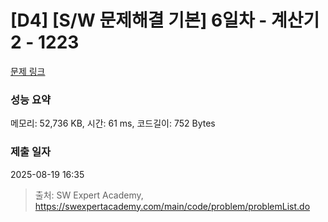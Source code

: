 # [D4] [S/W 문제해결 기본] 6일차 - 계산기2 - 1223 

[문제 링크](https://swexpertacademy.com/main/code/problem/problemDetail.do?contestProbId=AV14nnAaAFACFAYD) 

### 성능 요약

메모리: 52,736 KB, 시간: 61 ms, 코드길이: 752 Bytes

### 제출 일자

2025-08-19 16:35



> 출처: SW Expert Academy, https://swexpertacademy.com/main/code/problem/problemList.do